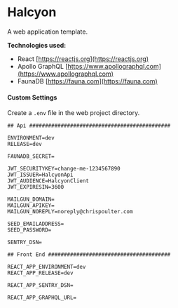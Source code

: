 # Halcyon

A web application template.

**Technologies used:**

-   React
    [https://reactjs.org](https://reactjs.org)
-   Apollo GraphQL
    [https://www.apollographql.com](https://www.apollographql.com)
-   FaunaDB
    [https://fauna.com](https://fauna.com)

#### Custom Settings

Create a `.env` file in the web project directory.

```
## Api #############################################

ENVIRONMENT=dev
RELEASE=dev

FAUNADB_SECRET=

JWT_SECURITYKEY=change-me-1234567890
JWT_ISSUER=HalcyonApi
JWT_AUDIENCE=HalcyonClient
JWT_EXPIRESIN=3600

MAILGUN_DOMAIN=
MAILGUN_APIKEY=
MAILGUN_NOREPLY=noreply@chrispoulter.com

SEED_EMAILADDRESS=
SEED_PASSWORD=

SENTRY_DSN=

## Front End #######################################

REACT_APP_ENVIRONMENT=dev
REACT_APP_RELEASE=dev

REACT_APP_SENTRY_DSN=

REACT_APP_GRAPHQL_URL=
```

